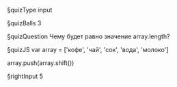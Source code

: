 §quizType
input

§quizBalls
3


§quizQuestion
Чему будет равно значение array.length?


§quizJS
var array = ['кофе', 'чай', 'сок', 'вода', 'молоко']

array.push(array.shift())



§rightInput
5
